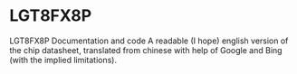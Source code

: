 # LGT8FX8P
LGT8FX8P Documentation and code
A readable (I hope) english version of the chip datasheet, translated from chinese with help of Google and Bing (with the implied limitations).

